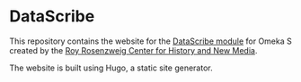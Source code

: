 # DataScribe

This repository contains the website for the [DataScribe module](https://datascribe.tech) for Omeka S created by the [Roy Rosenzweig Center for History and New Media](https://rrchnm.org).

The website is built using Hugo, a static site generator.
